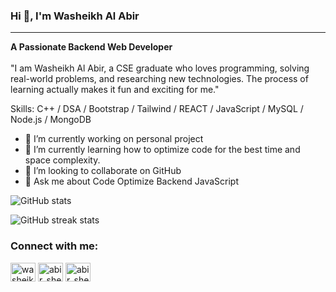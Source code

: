 
### Hi 👋, I'm Washeikh Al Abir
<hr>
<p><b>A Passionate Backend Web Developer</b> <br> <br>
"I am Washeikh Al Abir, a CSE graduate who loves programming, solving real-world problems, and researching new technologies. The process of learning actually makes it fun and exciting for me."

Skills: C++ / DSA / Bootstrap / Tailwind / REACT / JavaScript  / MySQL /  Node.js / MongoDB

- 🔭 I’m currently working on personal project 
- 🌱 I’m currently learning  how to optimize code for the best time and space complexity. 
- 👯 I’m looking to collaborate on GitHub 
- 💬 Ask me about   Code Optimize Backend JavaScript


![GitHub stats](https://github-readme-stats.vercel.app/api?username=Al-Abir&show_icons=true&count_private=true)  

![GitHub streak stats](https://streak-stats.demolab.com/?user=Al-Abir)  

<h3 align="left">Connect with me:</h3>
<p align="left">
  
<a href="https://linkedin.com/in/washeikh-al-abir" target="blank"><img align="center" src="https://raw.githubusercontent.com/rahuldkjain/github-profile-readme-generator/master/src/images/icons/Social/linked-in-alt.svg" alt="washeikh-al-abir" height="30" width="40" /></a>
<a href="https://codeforces.com/profile/abir_sheikh" target="blank"><img align="center" src="https://raw.githubusercontent.com/rahuldkjain/github-profile-readme-generator/master/src/images/icons/Social/codeforces.svg" alt="abir_sheikh" height="30" width="40" /></a>
<a href="https://www.leetcode.com/abir_sheikh" target="blank"><img align="center" src="https://raw.githubusercontent.com/rahuldkjain/github-profile-readme-generator/master/src/images/icons/Social/leet-code.svg" alt="abir_sheikh" height="30" width="40" /></a>
</p>
